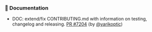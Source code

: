 ### 📝 Documentation

- DOC: extend/fix CONTRIBUTING.md with information on testing, changelog and releasing.  [PR #7204](https://github.com/datalad/datalad/pull/7204) (by [@yarikoptic](https://github.com/yarikoptic))
